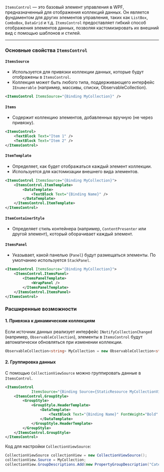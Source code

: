 `ItemsControl` — это базовый элемент управления в WPF, предназначенный для отображения коллекций данных. Он является фундаментом для других элементов управления, таких как `ListBox`, `ComboBox`, `DataGrid` и т.д. `ItemsControl` предоставляет гибкий способ отображения элементов данных, позволяя кастомизировать их внешний вид с помощью шаблонов и стилей.

---

### Основные свойства `ItemsControl`

#### **`ItemsSource`**

   - Используется для привязки коллекции данных, которые будут отображены в `ItemsControl`.
   - Коллекция может быть любого типа, поддерживающего интерфейс `IEnumerable` (например, массивы, списки, ObservableCollection).

```xml
<ItemsControl ItemsSource="{Binding MyCollection}" />
```

####  **`Items`**

- Содержит коллекцию элементов, добавленных вручную (не через привязку).
```xml
<ItemsControl>
    <TextBlock Text="Item 1" />
    <TextBlock Text="Item 2" />
</ItemsControl>
```

####  **`ItemTemplate`**

- Определяет, как будет отображаться каждый элемент коллекции.
- Используется для кастомизации внешнего вида элементов.
```xml
<ItemsControl ItemsSource="{Binding MyCollection}">
    <ItemsControl.ItemTemplate>
        <DataTemplate>
            <TextBlock Text="{Binding Name}" />
        </DataTemplate>
    </ItemsControl.ItemTemplate>
</ItemsControl>
```

####  **`ItemContainerStyle`**

   - Определяет стиль контейнера (например, `ContentPresenter` или другой элемент), который оборачивает каждый элемент.

####  **`ItemsPanel`**

   - Указывает, какой панелью (`Panel`) будут размещаться элементы. По умолчанию используется `StackPanel`.
```xml
<ItemsControl ItemsSource="{Binding MyCollection}">
    <ItemsControl.ItemsPanel>
        <ItemsPanelTemplate>
            <WrapPanel />
        </ItemsPanelTemplate>
    </ItemsControl.ItemsPanel>
</ItemsControl>
```

### Расширенные возможности

#### **1. Привязка к динамическим коллекциям**

Если источник данных реализует интерфейс `INotifyCollectionChanged` (например, `ObservableCollection`), элементы в `ItemsControl` будут автоматически обновляться при изменении коллекции.

```csharp
ObservableCollection<string> MyCollection = new ObservableCollection<string> { "Item 1", "Item 2" };
```

#### **2. Группировка данных**

С помощью `CollectionViewSource` можно группировать данные в `ItemsControl`.

```xml
<ItemsControl 
			ItemsSource="{Binding Source={StaticResource MyCollectionViewSource}}">
    <ItemsControl.GroupStyle>
        <GroupStyle>
            <GroupStyle.HeaderTemplate>
                <DataTemplate>
                    <TextBlock Text="{Binding Name}" FontWeight="Bold" />
                </DataTemplate>
            </GroupStyle.HeaderTemplate>
        </GroupStyle>
    </ItemsControl.GroupStyle>
</ItemsControl>
```

Код для настройки `CollectionViewSource`:
```csharp
CollectionViewSource collectionView = new CollectionViewSource();
collectionView.Source = MyCollection;
collectionView.GroupDescriptions.Add(new PropertyGroupDescription("Category"));
```

```xml

```


```xml

```